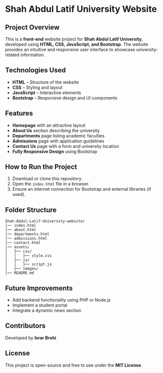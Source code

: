 # Shah Abdul Latif University Website

## Project Overview
This is a **front-end** website project for **Shah Abdul Latif University**, developed using **HTML, CSS, JavaScript, and Bootstrap**. The website provides an intuitive and responsive user interface to showcase university-related information.

## Technologies Used
- **HTML** – Structure of the website
- **CSS** – Styling and layout
- **JavaScript** – Interactive elements
- **Bootstrap** – Responsive design and UI components

## Features
- **Homepage** with an attractive layout
- **About Us** section describing the university
- **Departments** page listing academic faculties
- **Admissions** page with application guidelines
- **Contact Us** page with a form and university location
- **Fully Responsive Design** using Bootstrap

## How to Run the Project
1. Download or clone this repository.
2. Open the `index.html` file in a browser.
3. Ensure an internet connection for Bootstrap and external libraries (if used).

## Folder Structure
```
Shah-Abdul-Latif-University-website/
│── index.html
│── about.html
│── departments.html
│── admissions.html
│── contact.html
│── assets/
│   ├── css/
│   │   ├── style.css
│   ├── js/
│   │   ├── script.js
│   ├── images/
│── README.md
```

## Future Improvements
- Add backend functionality using PHP or Node.js
- Implement a student portal
- Integrate a dynamic news section

## Contributors
Developed by **Israr Brohi**

## License
This project is open-source and free to use under the **MIT License**.

